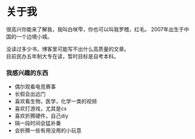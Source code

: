 # 关于我


很高兴你能来了解我，我叫白咲雫，你也可以叫我罗稽，红毛。 
2007年出生于中国的一个边境小城。   

没读过多少书，博客里可能写不出什么高质量的文章。  
目前民办五年制大专在读，暂时目标是自考本科。  


### 我感兴趣的东西
- 偶尔观看电竞赛事
- 长假会出远门
- 喜欢看生物，医学，化学一类的视频
- 喜欢打游戏，尤其是cs
- 喜欢折腾硬件，自己diy
- 隔一段时间会猛补番
- 会折腾一些有用没用的小玩意

